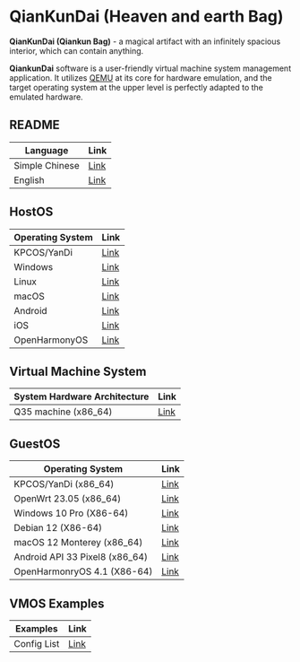 # QianKunDai (Heaven and earth Bag)

  **QianKunDai (Qiankun Bag)** - a magical artifact with an infinitely spacious interior, which can contain anything.

  **QiankunDai** software is a user-friendly virtual machine system management application. It utilizes [QEMU](https://www.qemu.org) at its core for hardware emulation, and the target operating system at the upper level is perfectly adapted to the emulated hardware.

## README

| Language | Link |
|----------|------|
| Simple Chinese | [Link](https://gitee.com/david921518/qkd-app/blob/gitee/README.md) |
| English | [Link](https://gitee.com/david921518/qkd-app/blob/gitee/README.en.md) |

## HostOS

| Operating System | Link |
|------------------|------|
| KPCOS/YanDi | [Link](https://gitee.com/david921518/qkd-app/blob/gitee/doc/HostOS_YanDi.en.md) |
| Windows | [Link](https://gitee.com/david921518/qkd-app/blob/gitee/doc/HostOS_Windows.en.md) |
| Linux | [Link](https://gitee.com/david921518/qkd-app/blob/gitee/doc/HostOS_Linux.en.md) |
| macOS | [Link](https://gitee.com/david921518/qkd-app/blob/gitee/doc/HostOS_macOS.en.md) |
| Android | [Link](https://gitee.com/david921518/qkd-app/blob/gitee/doc/HostOS_Android.en.md) |
| iOS | [Link](https://github.com/zetalabs/HostOS_iOS.en.md) |
| OpenHarmonyOS | [Link](https://gitee.com/david921518/qkd-app/blob/gitee/doc/HostOS_OHOS.en.md) |

## Virtual Machine System

| System Hardware Architecture | Link |
|------------------------------|------|
| Q35 machine (x86_64) | [Link](https://gitee.com/david921518/qkd-app/blob/gitee/doc/VM_X86_64_Q35.en.md) |

## GuestOS

| Operating System | Link |
|------------------|------|
| KPCOS/YanDi (x86_64) | [Link](https://gitee.com/david921518/qkd-app/blob/gitee/doc/GuestOS_KPCOS-YanDi_x86_64.en.md) |
| OpenWrt 23.05 (x86_64) | [Link](https://gitee.com/david921518/qkd-app/blob/gitee/doc/GuestOS_OpenWrt2305_x86_64.en.md) |
| Windows 10 Pro (X86-64) | [Link](https://gitee.com/david921518/qkd-app/blob/gitee/doc/GuestOS_Windows10_Pro_x64.en.md) |
| Debian 12 (X86-64) | [Link](https://gitee.com/david921518/qkd-app/blob/gitee/doc/GuestOS_Debian12_amd64.en.md) |
| macOS 12 Monterey (x86_64) | [Link](https://gitee.com/david921518/qkd-app/blob/gitee/doc/GuestOS_macOS12_Monterey_x86_64.en.md) |
| Android API 33 Pixel8 (x86_64) | [Link](https://gitee.com/david921518/qkd-app/blob/gitee/doc/GuestOS_Android_API_33_Pixel8_x86_64.en.md) |
| OpenHarmonryOS 4.1 (X86-64) | [Link](https://gitee.com/david921518/qkd-app/blob/gitee/doc/GuestOS_OHOS4_amd64.en.md) |

## VMOS Examples

| Examples | Link |
|----------|------|
| Config List | [Link](https://gitee.com/david921518/qkd-app/blob/gitee/doc/vmos-examples/README.en.md) |
